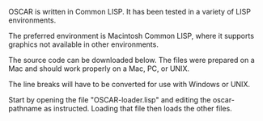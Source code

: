 OSCAR is written in Common LISP. It has been tested in a variety of LISP environments.

The preferred environment is Macintosh Common LISP, where it supports graphics not available
in other environments.

The source code can be downloaded below. The files were prepared on a Mac and should work
properly on a Mac, PC, or UNIX.

The line breaks will have to be converted for use with Windows or UNIX.

Start by opening the file "OSCAR-loader.lisp" and editing the oscar-pathname as instructed.
Loading that file then loads the other files.
